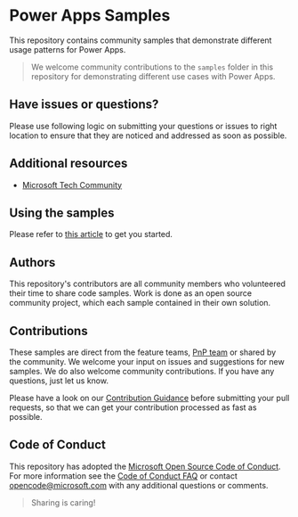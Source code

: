 # Power Apps Samples

This repository contains community samples that demonstrate different usage patterns for Power Apps.

> We welcome community contributions to the `samples` folder in this repository for demonstrating different use cases with Power Apps. 

## Have issues or questions?

Please use following logic on submitting your questions or issues to right location to ensure that they are noticed and addressed as soon as possible.

## Additional resources

- [Microsoft Tech Community](https://techcommunity.microsoft.com/t5/power-platform/bd-p/PowerPlatform)

## Using the samples

Please refer to [this article](https://github.com/pnp/powerapps-samples/wiki/How-to-use-Power-Apps-samples) to get you started.

## Authors

This repository's contributors are all community members who volunteered their time to share code samples. Work is done as an open source community project, which each sample contained in their own solution.

## Contributions

These samples are direct from the feature teams, [PnP team](http://aka.ms/m365pnp) or shared by the community. We welcome your input on issues and suggestions for new samples. We do also welcome community contributions. If you have any questions, just let us know.

Please have a look on our [Contribution Guidance](./CONTRIBUTING.md) before submitting your pull requests, so that we can get your contribution processed as fast as possible.

## Code of Conduct

This repository has adopted the [Microsoft Open Source Code of Conduct](https://opensource.microsoft.com/codeofconduct/). For more information see the [Code of Conduct FAQ](https://opensource.microsoft.com/codeofconduct/faq/) or contact [opencode@microsoft.com](mailto:opencode@microsoft.com) with any additional questions or comments.

> Sharing is caring!
